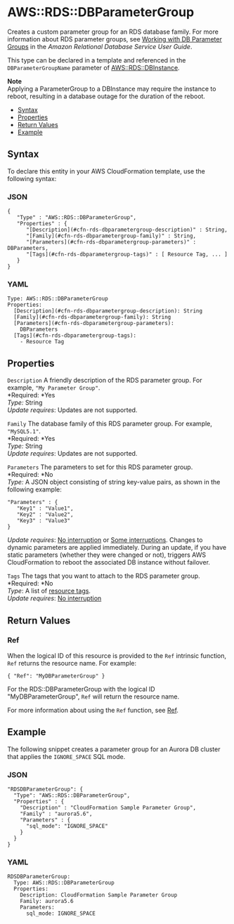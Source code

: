 # AWS::RDS::DBParameterGroup<a name="aws-properties-rds-dbparametergroup"></a>

Creates a custom parameter group for an RDS database family\. For more information about RDS parameter groups, see [Working with DB Parameter Groups](http://docs.aws.amazon.com/AmazonRDS/latest/UserGuide/USER_WorkingWithParamGroups.html) in the *Amazon Relational Database Service User Guide*\.

This type can be declared in a template and referenced in the `DBParameterGroupName` parameter of [AWS::RDS::DBInstance](aws-properties-rds-database-instance.md)\.

**Note**  
Applying a ParameterGroup to a DBInstance may require the instance to reboot, resulting in a database outage for the duration of the reboot\.


+ [Syntax](#aws-resource-rds-dbparametergroup-syntax)
+ [Properties](#w3ab2c21c10d893c13)
+ [Return Values](#w3ab2c21c10d893c15)
+ [Example](#w3ab2c21c10d893c17)

## Syntax<a name="aws-resource-rds-dbparametergroup-syntax"></a>

To declare this entity in your AWS CloudFormation template, use the following syntax:

### JSON<a name="aws-resource-rds-dbparametergroup-syntax.json"></a>

```
{
   "Type" : "AWS::RDS::DBParameterGroup",
   "Properties" : {
      "[Description](#cfn-rds-dbparametergroup-description)" : String,
      "[Family](#cfn-rds-dbparametergroup-family)" : String,
      "[Parameters](#cfn-rds-dbparametergroup-parameters)" : DBParameters,
      "[Tags](#cfn-rds-dbparametergroup-tags)" : [ Resource Tag, ... ]
   }
}
```

### YAML<a name="aws-resource-rds-dbparametergroup-syntax.yaml"></a>

```
Type: AWS::RDS::DBParameterGroup
Properties: 
  [Description](#cfn-rds-dbparametergroup-description): String
  [Family](#cfn-rds-dbparametergroup-family): String
  [Parameters](#cfn-rds-dbparametergroup-parameters):
    DBParameters
  [Tags](#cfn-rds-dbparametergroup-tags):
    - Resource Tag
```

## Properties<a name="w3ab2c21c10d893c13"></a>

`Description`  <a name="cfn-rds-dbparametergroup-description"></a>
A friendly description of the RDS parameter group\. For example, `"My Parameter Group"`\.  
*Required: *Yes  
*Type:* String  
*Update requires*: Updates are not supported\.

`Family`  <a name="cfn-rds-dbparametergroup-family"></a>
The database family of this RDS parameter group\. For example, `"MySQL5.1"`\.  
*Required: *Yes  
*Type:* String  
*Update requires*: Updates are not supported\.

`Parameters`  <a name="cfn-rds-dbparametergroup-parameters"></a>
The parameters to set for this RDS parameter group\.  
*Required: *No  
*Type:* A JSON object consisting of string key\-value pairs, as shown in the following example:  

```
"Parameters" : {
   "Key1" : "Value1",
   "Key2" : "Value2",
   "Key3" : "Value3"
}
```
*Update requires*: [No interruption](using-cfn-updating-stacks-update-behaviors.md#update-no-interrupt) or [Some interruptions](using-cfn-updating-stacks-update-behaviors.md#update-some-interrupt)\. Changes to dynamic parameters are applied immediately\. During an update, if you have static parameters \(whether they were changed or not\), triggers AWS CloudFormation to reboot the associated DB instance without failover\.

`Tags`  <a name="cfn-rds-dbparametergroup-tags"></a>
The tags that you want to attach to the RDS parameter group\.  
*Required: *No  
*Type*: A list of [resource tags](aws-properties-resource-tags.md)\.  
*Update requires*: [No interruption](using-cfn-updating-stacks-update-behaviors.md#update-no-interrupt)

## Return Values<a name="w3ab2c21c10d893c15"></a>

### Ref<a name="w3ab2c21c10d893c15b2"></a>

When the logical ID of this resource is provided to the `Ref` intrinsic function, `Ref` returns the resource name\. For example:

```
{ "Ref": "MyDBParameterGroup" }
```

For the RDS::DBParameterGroup with the logical ID "MyDBParameterGroup", `Ref` will return the resource name\.

For more information about using the `Ref` function, see [Ref](intrinsic-function-reference-ref.md)\.

## Example<a name="w3ab2c21c10d893c17"></a>

The following snippet creates a parameter group for an Aurora DB cluster that applies the `IGNORE_SPACE` SQL mode\.

### JSON<a name="aws-resource-rds-dbparametergroup-example.json"></a>

```
"RDSDBParameterGroup": {
  "Type": "AWS::RDS::DBParameterGroup",
  "Properties" : {
    "Description" : "CloudFormation Sample Parameter Group",
    "Family" : "aurora5.6",
    "Parameters" : {
      "sql_mode": "IGNORE_SPACE"
    }
  }
}
```

### YAML<a name="aws-resource-rds-dbparametergroup-example.yaml"></a>

```
RDSDBParameterGroup:
  Type: AWS::RDS::DBParameterGroup
  Properties:
    Description: CloudFormation Sample Parameter Group
    Family: aurora5.6
    Parameters:
      sql_mode: IGNORE_SPACE
```